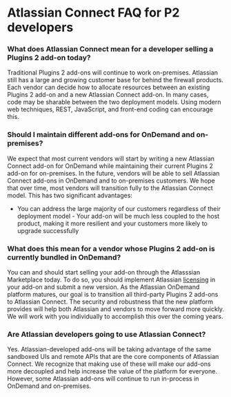 # Atlassian Connect FAQ for P2 developers

### What does Atlassian Connect mean for a developer selling a Plugins 2 add-on today?
Traditional Plugins 2 add-ons will continue to work on-premises. Atlassian still has a large and
growing customer base for behind the firewall products. Each vendor can decide how to allocate
resources between an existing Plugins 2 add-on and a new Atlassian Connect add-on. In many cases,
code may be sharable between the two deployment models. Using modern web techniques, REST,
JavaScript, and front-end coding can encourage this.

### Should I maintain different add-ons for OnDemand and on-premises?
We expect that most current vendors will start by writing a new Atlassian Connect add-on for
OnDemand while maintaining their current Plugins 2 add-on for on-premises. In the future, vendors
will be able to sell Atlassian Connect add-ons in OnDemand and to on-premises customers. We hope
that over time, most vendors will transition fully to the Atlassian Connect model. This has two
significant advantages:

- You can address the large majority of our customers regardless of their deployment model - Your
add-on will be much less coupled to the host product, making it more resilient and your customers
more likely to upgrade successfully

### What does this mean for a vendor whose Plugins 2 add-on is currently bundled in OnDemand?
You can and should start selling your add-on through the Atlasssian Marketplace today. To do so, you
should implement Atlassian [licensing](../concepts/licensing.html) in your add-on and submit a new
version. As the Atlassian OnDemand platform matures, our goal is to transition all third-party
Plugins 2 add-ons to Atlassian Connect. The security and robustness that the new platform provides
will help both Atlassian and vendors to move forward more quickly. We will work with you
individually to accomplish this over the coming years.

### Are Atlassian developers going to use Atlassian Connect?
Yes. Atlassian-developed add-ons will be taking advantage of the same sandboxed UIs and remote APIs
that are the core components of Atlassian Connect. We recognize that making use of these will make
our add-ons more decoupled and help increase the value of the platform for everyone. However, some
Atlassian add-ons will continue to run in-process in OnDemand and on-premises.
